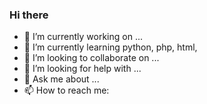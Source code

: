 ### Hi there
- 🔭 I’m currently working on ...
- 🌱 I’m currently learning python, php, html,
- 👯 I’m looking to collaborate on ...
- 🤔 I’m looking for help with ...
- 💬 Ask me about ...
- 📫 How to reach me: 
